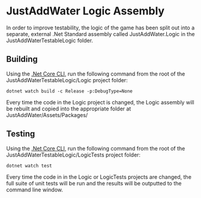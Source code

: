# JustAddWater Logic Assembly

In order to improve testability, the logic of the game has been split out into a separate, external .Net Standard assembly called JustAddWater.Logic in the JustAddWaterTestableLogic folder.

## Building

Using the [.Net Core CLI](https://docs.microsoft.com/en-us/dotnet/core/tools/?tabs=netcore2x), run the following command from the root of the JustAddWaterTestableLogic/Logic project folder:

`dotnet watch build -c Release -p:DebugType=None`

Every time the code in the Logic project is changed, the Logic assembly will be rebuilt and copied into the appropriate folder at JustAddWater/Assets/Packages/

## Testing

Using the [.Net Core CLI](https://docs.microsoft.com/en-us/dotnet/core/tools/?tabs=netcore2x), run the following command from the root of the JustAddWaterTestableLogic/LogicTests project folder:

`dotnet watch test`

Every time the code in in the Logic or LogicTests projects are changed, the full suite of unit tests will be run and the results will be outputted to the command line window.
